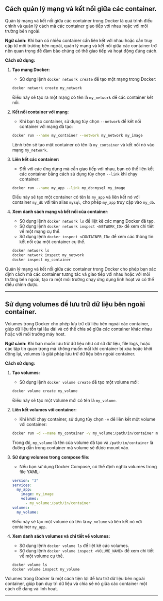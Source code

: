 ## Cách quản lý mạng và kết nối giữa các container.

Quản lý mạng và kết nối giữa các container trong Docker là quá trình điều chỉnh và quản lý cách mà các container giao tiếp với nhau hoặc với môi trường bên ngoài.

**Ngữ cảnh:**
Khi bạn có nhiều container cần liên kết với nhau hoặc cần truy cập từ môi trường bên ngoài, quản lý mạng và kết nối giữa các container trở nên quan trọng để đảm bảo chúng có thể giao tiếp và hoạt động đúng cách.

**Cách sử dụng:**

1. **Tạo mạng Docker:**

   - Sử dụng lệnh `docker network create` để tạo một mạng trong Docker:

   ```bash
   docker network create my_network
   ```

   Điều này sẽ tạo ra một mạng có tên là `my_network` để các container kết nối.

2. **Kết nối container với mạng:**

   - Khi bạn tạo container, sử dụng tùy chọn `--network` để kết nối container với mạng đã tạo:

   ```bash
   docker run --name my_container --network my_network my_image
   ```

   Lệnh trên sẽ tạo một container có tên là `my_container` và kết nối nó vào mạng `my_network`.

3. **Liên kết các container:**

   - Đối với các ứng dụng mà cần giao tiếp với nhau, bạn có thể liên kết các container bằng cách sử dụng tùy chọn `--link` khi chạy container:

   ```bash
   docker run --name my_app --link my_db:mysql my_image
   ```

   Điều này sẽ tạo một container có tên là `my_app` và liên kết nó với container `my_db` với tên alias `mysql`, cho phép `my_app` truy cập vào `my_db`.

4. **Xem danh sách mạng và kết nối của container:**

   - Sử dụng lệnh `docker network ls` để liệt kê các mạng Docker đã tạo.
   - Sử dụng lệnh `docker network inspect <NETWORK_ID>` để xem chi tiết về một mạng cụ thể.
   - Sử dụng lệnh `docker inspect <CONTAINER_ID>` để xem các thông tin kết nối của một container cụ thể.

   ```bash
   docker network ls
   docker network inspect my_network
   docker inspect my_container
   ```

Quản lý mạng và kết nối giữa các container trong Docker cho phép bạn xác định cách mà các container tương tác và giao tiếp với nhau hoặc với môi trường bên ngoài, tạo ra một môi trường chạy ứng dụng linh hoạt và có thể điều chỉnh được.

---

## Sử dụng volumes để lưu trữ dữ liệu bên ngoài container.

Volumes trong Docker cho phép lưu trữ dữ liệu bên ngoài các container, giúp dữ liệu tồn tại lâu dài và có thể chia sẻ giữa các container khác nhau hoặc với môi trường máy host.

**Ngữ cảnh:**
Khi bạn muốn lưu trữ dữ liệu như cơ sở dữ liệu, file logs, hoặc các tập tin quan trọng mà không muốn mất khi container bị xóa hoặc khởi động lại, volumes là giải pháp lưu trữ dữ liệu bên ngoài container.

**Cách sử dụng:**

1. **Tạo volumes:**

   - Sử dụng lệnh `docker volume create` để tạo một volume mới:

   ```bash
   docker volume create my_volume
   ```

   Điều này sẽ tạo một volume mới có tên là `my_volume`.

2. **Liên kết volumes với container:**

   - Khi khởi chạy container, sử dụng tùy chọn `-v` để liên kết một volume với container:

   ```bash
   docker run -d --name my_container -v my_volume:/path/in/container my_image
   ```

   Trong đó, `my_volume` là tên của volume đã tạo và `/path/in/container` là đường dẫn trong container mà volume sẽ được mount vào.

3. **Sử dụng volumes trong compose file:**

   - Nếu bạn sử dụng Docker Compose, có thể định nghĩa volumes trong file YAML:

   ```yaml
   version: "3"
   services:
     my_app:
       image: my_image
       volumes:
         - my_volume:/path/in/container
   volumes:
     my_volume:
   ```

   Điều này sẽ tạo một volume có tên là `my_volume` và liên kết nó với container `my_app`.

4. **Xem danh sách volumes và chi tiết về volumes:**

   - Sử dụng lệnh `docker volume ls` để liệt kê các volumes.
   - Sử dụng lệnh `docker volume inspect <VOLUME_NAME>` để xem chi tiết về một volume cụ thể.

   ```bash
   docker volume ls
   docker volume inspect my_volume
   ```

Volumes trong Docker là một cách tiện lợi để lưu trữ dữ liệu bên ngoài container, giúp bạn duy trì dữ liệu và chia sẻ nó giữa các container một cách dễ dàng và linh hoạt.

---

